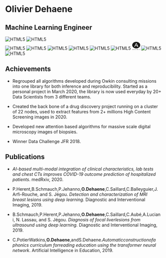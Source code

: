 <div >

# Olivier Dehaene

## Machine Learning Engineer

<img alt="HTML5" width="100px" height="50px" src="https://raw.githubusercontent.com/gilbarbara/logos/master/logos/linkedin.svg" />
<img alt="HTML5" width="100px" height="50px" src="https://raw.githubusercontent.com/StackExchange/Stacks-Icons/production/src/Icon/Logo.svg" />

<br />

<img alt="HTML5" width="26px" height="26px" src="https://raw.githubusercontent.com/gilbarbara/logos/master/logos/python.svg" />
<img alt="HTML5" width="26px" height="26px" src="https://raw.githubusercontent.com/gilbarbara/logos/master/logos/pytorch.svg" />
<img alt="HTML5" width="26px" height="26px" src="https://raw.githubusercontent.com/gilbarbara/logos/master/logos/tensorflow.svg" />
<img alt="HTML5" width="26px" height="26px" src="https://raw.githubusercontent.com/gilbarbara/logos/master/logos/aws.svg" />
<img alt="HTML5" width="26px" height="26px" src="https://raw.githubusercontent.com/gilbarbara/logos/master/logos/google-cloud.svg" />
<img alt="HTML5" width="26px" height="26px" src="https://raw.githubusercontent.com/gilbarbara/logos/master/logos/docker-icon.svg" />
<img alt="HTML5" width="26px" height="26px" src="https://raw.githubusercontent.com/gilbarbara/logos/master/logos/ansible.svg" />
<img alt="HTML5" width="26px" height="26px" src="https://raw.githubusercontent.com/gilbarbara/logos/master/logos/rust.svg" />
<img alt="HTML5" width="26px" height="26px" src="https://raw.githubusercontent.com/gilbarbara/logos/master/logos/git-icon.svg" />

</div>

## Achievements

- Regrouped all algorithms developed during Owkin consulting missions into one library 
for both inference and reproducibility. Started as a personal project in March 2020, 
the library is now used everyday by 20+ Data Scientists from 3 different teams.

- Created the back bone of a drug discovery project running on a cluster of 22 nodes, 
used to extract features from 2+ millions High Content Screening images in 2020.

- Developed new attention based algorithms for massive scale digital microscopy images 
of biopsies.

- Winner Data Challenge JFR 2018.

## Publications

- *AI-based multi-modal integration of clinical characteristics, lab tests and chest CTs 
improves COVID-19 outcome prediction of hospitalized patients*. medRxiv, 2020.

- P.Herent,B.Schmauch,P.Jehanno,**O.Dehaene**,C.Saillard,C.Balleyguier,J. Arfi-Rouche, 
and S. Jégou. *Detection and characterization of MRI breast lesions using deep learning.* 
Diagnostic and Interventional Imaging, 2019.

- B.Schmauch,P.Herent,P.Jehanno,**O.Dehaene**,C.Saillard,C.Aubé,A.Luciani, N. Lassau, 
and S. Jégou. *Diagnosis of focal liverlesions from ultrasound using deep learning.* 
Diagnostic and Interventional Imaging, 2019.

- C.PotierWatkins,**O.Dehaene**,andS.Dehaene.*Automaticconstructionofa phonics 
curriculum forreading education using the transformer neural network*. Artificial 
Intelligence in Education, 2019.

